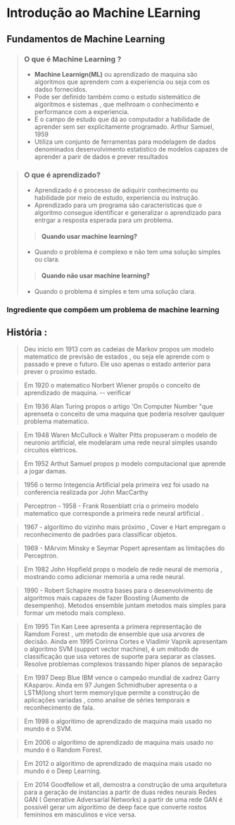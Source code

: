 # Introdução ao Machine LEarning 

## Fundamentos de Machine Learning 

> ### O que é Machine Learning ?
>
> - **Machine Learnign(ML)** ou aprendizado de maquina são algoritmos que aprendem com a experiencia ou seja com os dadso fornecidos.
> - Pode ser definido também como o estudo sistemático de algoritmos e sistemas , que melhroam o conhecimento e performance com a experiencia. 
> - É o campo de estudo que dá ao computador a habilidade de aprender sem ser explicitamente programado. Arthur Samuel, 1959
> - Utiliza um conjunto de ferramentas para modelagem de dados denominados desenvolvimento estatistico de modelos capazes de aprender a parir de dados e prever resultados 

> ### O que é aprendizado? 
> - Aprendizado é o processo de adiquirir conhecimento ou habilidade por meio de estudo, experiencia ou instrução.
> - Aprendizado para um programa são caracteristicas que o algoritmo consegue identificar e generalizar o aprendizado para entrgar a resposta esperada para um problema. 
>>#### Quando usar machine learning?
> - Quando o problema é complexo e não tem uma solução simples ou clara. 
>>#### Quando não usar machine learning?
> - Quando o problema é simples e tem uma solução clara.

### Ingrediente que compõem um problema de machine learning 
    

## **História** : 

> Deu inicio em 1913 com as cadeias de Markov propos um modelo matematico de previsão de estados , ou seja ele aprende com o passado e preve o futuro. Ele uso apenas o estado anterior para prever o proximo estado. 

> Em 1920 o matematico Norbert Wiener propôs o conceito de aprendizado de maquina. -- verificar 

> Em 1936 Alan Turing propos o artigo 'On Computer Number "que aprenseta o conceito de uma maquina que poderia resolver qaulquer problema matematico. 

> Em 1948 Waren McCullock e Walter Pitts propuseram o modelo de neuronio artificial, ele modelaram uma rede neural simples usando circuitos eletricos. 

> Em 1952 Arthut Samuel propos p modelo computacional que aprende a jogar damas. 

> 1956 o termo Integencia Artificial pela primeira vez foi usado na conferencia realizada por John MacCarthy

> Perceptron - 1958 - Frank Rosenblatt cria o primeiro modelo matematico que corresponde a primeira rede neural artificial . 

> 1967 - algoritimo do vizinho mais próximo , Cover e Hart empregam o reconhecimento de padrões para classificar objetos. 

> 1969 - MArvim Minsky e Seymar Popert apresentam as limitações do Perceptron.

> Em 1982 John Hopfield props o modelo de rede neural de memoria , mostrando como adicionar memoria a uma rede neural. 

> 1990 - Robert Schapire mostra bases para o desenvolvimento de algoritmos mais capazes de fazer Boosting (Aumento de desempenho). Metodos ensemble juntam metodos mais simples para formar um metodo mais complexo. 

> Em 1995 Tin Kan Leee apresenta a primera representação de Ramdom Forest , um metodo de ensemble que usa arvores de decisão. Ainda em 1995 Corinna Cortes e Vladimir Vapnik apresentam o algoritmo SVM  (support vector machine), é um método de classificação que usa vetores de suporte para separar as classes. Resolve problemas complexos trassando hiper planos de separação 

> Em 1997 Deep Blue IBM vence o campeão mundial de xadrez Garry KAsparov. Ainda em 97 Jungen Schmidhuber apresenta o a LSTM(long short term memory)que permite a construção de aplicações variadas , como analise de séries temporais e reconhecimento de fala.

> Em 1998 o algoritimo de aprendizado de maquina mais usado no mundo é o SVM.

> Em 2006 o algoritimo de aprendizado de maquina mais usado no mundo é o Random Forest.

> Em 2012 o algoritimo de aprendizado de maquina mais usado no mundo é o Deep Learning.

> Em 2014 Goodfellow et all, demostra a construção de uma arquitetura para a geração de instancias a partir de duas redes neurais Redes GAN ( Generative Adversarial Networks) a partir de uma rede GAN é possivél gerar um algoritimo de deep face que converte rostos femininos em masculinos e vice versa. 


